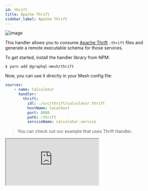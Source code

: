 ```yaml
---
id: thrift
title: Apache Thrift
sidebar_label: Apache Thrift
---
```

![image](https://user-images.githubusercontent.com/20847995/79219986-e4903080-7e5b-11ea-8220-e69ae73e7966.png)

This handler allows you to consume [Apache Thrift](https://thrift.apache.org/) `.thrift` files and generate a remote executable schema for those services.

To get started, install the handler library from NPM:

```
$ yarn add @graphql-mesh/thrift
```

Now, you can use it directly in your Mesh config file:

```yml
sources:
    - name: Calculator
      handler:
        thrift:
          idl: ./src/thrift/calculator.thrift
          hostName: localhost
          port: 8080
          path: /thrift
          serviceName: calculator-service
```

> You can check out our example that uses Thrift Handler.

<iframe
     src="https://codesandbox.io/embed/github/Urigo/graphql-mesh/tree/master/examples/thrift-example?fontsize=14&hidenavigation=1&theme=dark&module=%2F.meshrc.yml"
     style={{width:"100%", height:"500px", border:"0", borderRadius: "4px", overflow:"hidden"}}
     title="thrift-example"
     allow="geolocation; microphone; camera; midi; vr; accelerometer; gyroscope; payment; ambient-light-sensor; encrypted-media; usb"
     sandbox="allow-modals allow-forms allow-popups allow-scripts allow-same-origin" />


## Config API Reference

{@import ../generated-markdown/ThriftHandler.generated.md}
